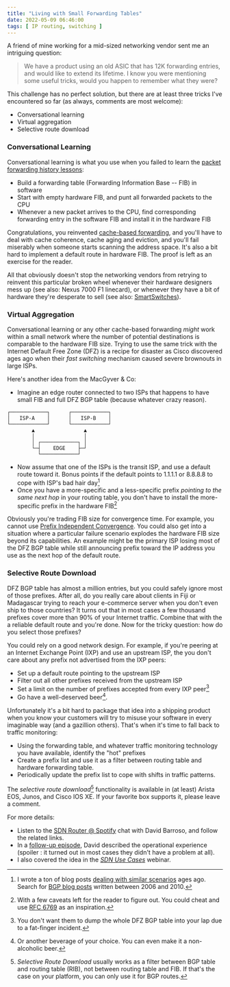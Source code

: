 ```yaml
---
title: "Living with Small Forwarding Tables"
date: 2022-05-09 06:46:00
tags: [ IP routing, switching ]
---
```

A friend of mine working for a mid-sized networking vendor sent me an intriguing  question:

> We have a product using an old ASIC that has 12K forwarding entries, and would like to extend its lifetime. I know you were mentioning some useful tricks, would you happen to remember what they were?

This challenge has no perfect solution, but there are at least three tricks I've encountered so far (as always, comments are most welcome):
<!--more-->
* Conversational learning
* Virtual aggregation
* Selective route download

### Conversational Learning

Conversational learning is what you use when you failed to learn the [packet forwarding history lessons](/series/forwarding.html):

* Build a forwarding table (Forwarding Information Base -- FIB) in software
* Start with empty hardware FIB, and punt all forwarded packets to the CPU
* Whenever a new packet arrives to the CPU, find corresponding forwarding entry in the software FIB and install it in the hardware FIB

Congratulations, you reinvented [cache-based forwarding](/2022/02/cache-based-forwarding.html), and you'll have to deal with cache coherence, cache aging and eviction, and you'll fail miserably when someone starts scanning the address space. It's also a bit hard to implement a default route in hardware FIB. The proof is left as an exercise for the reader.

All that obviously doesn't stop the networking vendors from retrying to reinvent this particular broken wheel whenever their hardware designers mess up (see also: Nexus 7000 F1 linecard), or whenever they have a bit of hardware they're desperate to sell (see also: [SmartSwitches](https://www.theregister.com/2021/10/19/aruba_puts_dpus_in_a_switch/)).

### Virtual Aggregation

Conversational learning or any other cache-based forwarding *might* work within a small network where the number of potential destinations is comparable to the hardware FIB size. Trying to use the same trick with the Internet Default Free Zone (DFZ) is a recipe for disaster as Cisco discovered ages ago when their *fast switching*  mechanism caused severe brownouts in large ISPs.

Here's another idea from the MacGyver & Co:

* Imagine an edge router connected to two ISPs that happens to have small FIB and full DFZ BGP table (because whatever crazy reason).

``` diagram
┌────────────┐      ┌────────────┐
│   ISP-A    │      │   ISP-B    │
└────────────┘      └────────────┘
        ▲                ▲
        │                │
        │ ┌────────────┐ │
        └─┤    EDGE    ├─┘
          └────────────┘
```

* Now assume that one of the ISPs is the transit ISP, and use a default route toward it. Bonus points if the default points to 1.1.1.1 or 8.8.8.8 to cope with ISP's bad hair day[^HIST]
* Once you have a more-specific and a less-specific prefix *pointing to the same next hop* in your routing table, you don't have to install the more-specific prefix in the hardware FIB[^CAVEAT]

Obviously you're trading FIB size for convergence time. For example, you cannot use [Prefix Independent Convergence](https://blog.ipspace.net/2012/01/prefix-independent-convergence-pic.html). You could also get into a situation where a particular failure scenario explodes the hardware FIB size beyond its capabilities. An example might be the primary ISP losing most of the DFZ BGP table while still announcing prefix toward the IP address you use as the next hop of the default route.

### Selective Route Download

DFZ BGP table has almost a million entries, but you could safely ignore most of those prefixes. After all, do you really care about clients in Fiji or Madagascar trying to reach your e-commerce server when you don't even ship to those countries? It turns out that in most cases a few thousand prefixes cover more than 90% of your Internet traffic. Combine that with the a reliable default route and you're done. Now for the tricky question: how do you select those prefixes?

You could rely on a good network design. For example, if you're peering at an Internet Exchange Point (IXP) and use an upstream ISP, the you don't care about any prefix not advertised from the IXP peers:

* Set up a default route pointing to the upstream ISP
* Filter out all other prefixes received from the upstream ISP
* Set a limit on the number of prefixes accepted from every IXP peer[^FFI]
* Go have a well-deserved beer[^BEER].

[^FFI]: You don't want them to dump the whole DFZ BGP table into your lap due to a fat-finger incident.

Unfortunately it's a bit hard to package that idea into a shipping product when you know your customers will try to misuse your software in every imaginable way (and a gazillion others). That's when it's time to fall back to traffic monitoring:

* Using the forwarding table, and whatever traffic monitoring technology you have available, identify the "hot" prefixes
* Create a prefix list and use it as a filter between routing table and hardware forwarding table.
* Periodically update the prefix list to cope with shifts in traffic patterns.

The *selective route download*[^SRD] functionality is available in (at least) Arista EOS, Junos, and Cisco IOS XE. If your favorite box supports it, please leave a comment.

[^SRD]: *Selective Route Download* usually works as a filter between BGP table and routing table (RIB), not between routing table and FIB. If that's the case on your platform, you can only use it for BGP routes.

For more details: 

* Listen to the [SDN Router @ Spotify](https://blog.ipspace.net/2015/01/sdn-router-spotify-on-software-gone-wild.html) chat with David Barroso, and follow the related links.
* In a [follow-up episode](https://blog.ipspace.net/2015/10/sdn-internet-router-is-in-production-on.html), David described the operational experience (spoiler : it turned out in most cases they didn't have a problem at all).
* I also covered the idea in the _[SDN Use Cases](https://www.ipspace.net/SDN_Use_Cases)_ webinar.

[^HIST]: I wrote a ton of blog posts [dealing with similar scenarios](https://blog.ipspace.net/2007/11/bgp-default-route.html) ages ago. Search for [BGP blog posts](https://blog.ipspace.net/tag/bgp.html) written between 2006 and 2010.

[^CAVEAT]: With a few caveats left for the reader to figure out. You could cheat and use [RFC 6769](https://www.rfc-editor.org/rfc/rfc6769.html) as an inspiration.

[^BEER]: Or another beverage of your choice. You can even make it a non-alcoholic beer.